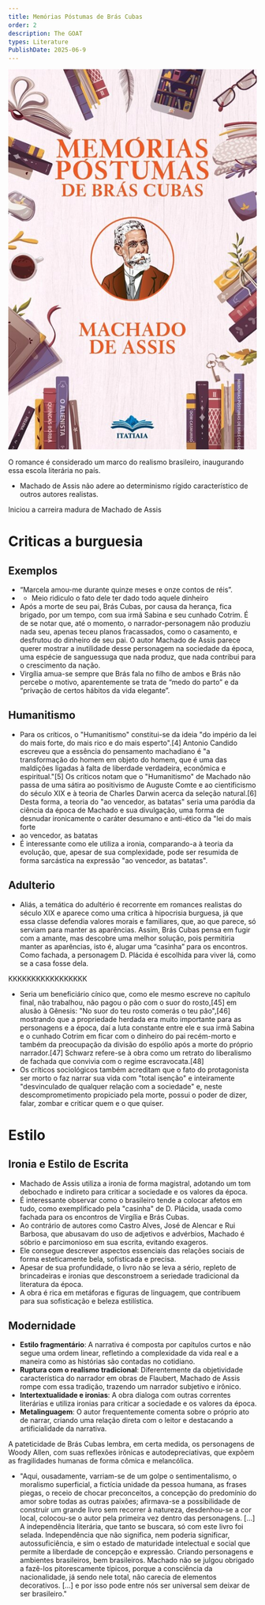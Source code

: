 ```yaml
---
title: Memórias Póstumas de Brás Cubas
order: 2
description: The GOAT
types: Literature
PublishDate: 2025-06-9
---
```



![alt text](image.png)

O romance é considerado um marco do realismo brasileiro, inaugurando essa escola literária no país.
- Machado de Assis não adere ao determinismo rígido característico de outros autores realistas.

Iniciou a carreira madura de Machado de Assis

# Criticas a burguesia

## Exemplos
- “Marcela amou-me durante quinze meses e onze contos de réis”.
- - Meio ridiculo o fato dele ter dado todo aquele dinheiro
- Após a morte de seu pai, Brás Cubas, por causa da herança, fica brigado, por um tempo, com sua irmã Sabina e seu cunhado Cotrim. É de se notar que, até o momento, o narrador-personagem não produziu nada seu, apenas teceu planos fracassados, como o casamento, e desfrutou do dinheiro de seu pai. O autor Machado de Assis parece querer mostrar a inutilidade desse personagem na sociedade da época, uma espécie de sanguessuga que nada produz, que nada contribui para o crescimento da nação.
- Virgília amua-se sempre que Brás fala no filho de ambos e Brás não percebe o motivo, aparentemente se trata de “medo do parto” e da “privação de certos hábitos da vida elegante”.

## Humanitismo
- Para os críticos, o "Humanitismo" constitui-se da ideia "do império da lei do mais forte, do mais rico e do mais esperto".[4] Antonio Candido escreveu que a essência do pensamento machadiano é "a transformação do homem em objeto do homem, que é uma das maldições ligadas à falta de liberdade verdadeira, econômica e espiritual."[5] Os críticos notam que o "Humanitismo" de Machado não passa de uma sátira ao positivismo de Auguste Comte e ao cientificismo do século XIX e à teoria de Charles Darwin acerca da seleção natural.[6] Desta forma, a teoria do "ao vencedor, as batatas" seria uma paródia da ciência da época de Machado e sua divulgação, uma forma de desnudar ironicamente o caráter desumano e anti-ético da "lei do mais forte
- ao vencedor, as batatas
- É interessante como ele utiliza a ironia, comparando-a à teoria da evolução, que, apesar de sua complexidade, pode ser resumida de forma sarcástica na expressão "ao vencedor, as batatas".

## Adulterio
- Aliás, a temática do adultério é recorrente em romances realistas do século XIX e aparece como uma crítica à hipocrisia burguesa, já que essa classe defendia valores morais e familiares, que, ao que parece, só serviam para manter as aparências. Assim, Brás Cubas pensa em fugir com a amante, mas descobre uma melhor solução, pois permitiria manter as aparências, isto é, alugar uma “casinha” para os encontros. Como fachada, a personagem D. Plácida é escolhida para viver lá, como se a casa fosse dela.

KKKKKKKKKKKKKKKKK
- Seria um beneficiário cínico que, como ele mesmo escreve no capítulo final, não trabalhou, não pagou o pão com o suor do rosto,[45] em alusão à Gênesis: "No suor do teu rosto comerás o teu pão",[46] mostrando que a propriedade herdada era muito importante para as personagens e a época, daí a luta constante entre ele e sua irmã Sabina e o cunhado Cotrim em ficar com o dinheiro do pai recém-morto e também da preocupação da divisão do espólio após a morte do próprio narrador.[47] Schwarz refere-se à obra como um retrato do liberalismo de fachada que convivia com o regime escravocata.[48]
- Os críticos sociológicos também acreditam que o fato do protagonista ser morto o faz narrar sua vida com "total isenção" e inteiramente "desvinculado de qualquer relação com a sociedade" e, neste descomprometimento propiciado pela morte, possui o poder de dizer, falar, zombar e criticar quem e o que quiser.

# Estilo
## Ironia e Estilo de Escrita

- Machado de Assis utiliza a ironia de forma magistral, adotando um tom debochado e indireto para criticar a sociedade e os valores da época.
- É interessante observar como o brasileiro tende a colocar afetos em tudo, como exemplificado pela "casinha" de D. Plácida, usada como fachada para os encontros de Virgília e Brás Cubas.
- Ao contrário de autores como Castro Alves, José de Alencar e Rui Barbosa, que abusavam do uso de adjetivos e advérbios, Machado é sóbrio e parcimonioso em sua escrita, evitando exageros.
- Ele consegue descrever aspectos essenciais das relações sociais de forma esteticamente bela, sofisticada e precisa.
- Apesar de sua profundidade, o livro não se leva a sério, repleto de brincadeiras e ironias que desconstroem a seriedade tradicional da literatura da época.
- A obra é rica em metáforas e figuras de linguagem, que contribuem para sua sofisticação e beleza estilística.

## Modernidade

- **Estilo fragmentário**: A narrativa é composta por capítulos curtos e não segue uma ordem linear, refletindo a complexidade da vida real e a maneira como as histórias são contadas no cotidiano.
- **Ruptura com o realismo tradicional**: Diferentemente da objetividade característica do narrador em obras de Flaubert, Machado de Assis rompe com essa tradição, trazendo um narrador subjetivo e irônico.
- **Intertextualidade e ironias**: A obra dialoga com outras correntes literárias e utiliza ironias para criticar a sociedade e os valores da época.
- **Metalinguagem**: O autor frequentemente comenta sobre o próprio ato de narrar, criando uma relação direta com o leitor e destacando a artificialidade da narrativa.


A pateticidade de Brás Cubas lembra, em certa medida, os personagens de Woody Allen, com suas reflexões irônicas e autodepreciativas, que expõem as fragilidades humanas de forma cômica e melancólica.

- "Aqui, ousadamente, varriam-se de um golpe o sentimentalismo, o moralismo superficial, a fictícia unidade da pessoa humana, as frases piegas, o receio de chocar preconceitos, a concepção do predomínio do amor sobre todas as outras paixões; afirmava-se a possibilidade de construir um grande livro sem recorrer à natureza, desdenhou-se a cor local, colocou-se o autor pela primeira vez dentro das personagens. [...] A independência literária, que tanto se buscara, só com este livro foi selada. Independência que não significa, nem poderia significar, autossuficiência, e sim o estado de maturidade intelectual e social que permite a liberdade de concepção e expressão. Criando personagens e ambientes brasileiros, bem brasileiros. Machado não se julgou obrigado a fazê-los pitorescamente típicos, porque a consciência da nacionalidade, já sendo nele total, não carecia de elementos decorativos. [...] e por isso pode entre nós ser universal sem deixar de ser brasileiro."